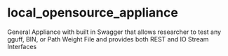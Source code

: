 # local_opensource_appliance
General Appliance with built in Swagger that allows researcher to test any gguff, BIN, or Path Weight File and provides both REST and IO Stream Interfaces 
